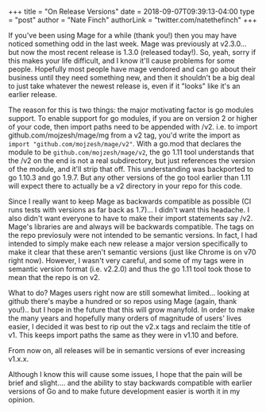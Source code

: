+++
title = "On Release Versions"
date = 2018-09-07T09:39:13-04:00
type = "post"
author = "Nate Finch"
authorLink = "twitter.com/natethefinch"
+++

If you've been using Mage for a while (thank you!) then you may have noticed
something odd in the last week.  Mage was previously at v2.3.0... but now the
most recent release is 1.3.0 (released today!).  So, yeah, sorry if this makes
your life difficult, and I know it'll cause problems for some people.  Hopefully
most people have mage vendored and can go about their business until they need
something new, and then it shouldn't be a big deal to just take whatever the
newest release is, even if it "looks" like it's an earlier release.

The reason for this is two things: the major motivating factor is go modules
support.  To enable support for go modules, if you are on version 2 or higher of
your code, then import paths need to be appended with /v2.  i.e. to import
github.com/mojzesh/mage/mg from a v2 tag, you'd write the import as `import
"github.com/mojzesh/mage/v2"`.  With a go.mod that declares the module to be
`github.com/mojzesh/mage/v2`, the go 1.11 tool understands that the /v2 on the
end is not a real subdirectory, but just references the version of the module,
and it'll strip that off.  This understanding was backported to go 1.10.3 and go
1.9.7.  But any other versions of the go tool earlier than 1.11 will expect
there to actually be a v2 directory in your repo for this code.

Since I really want to keep Mage as backwards compatible as possible (CI runs
tests with versions as far back as 1.7)... I didn't want this headache.  I also
didn't want everyone to have to make their import statements say /v2. Mage's
libraries are and always will be backwards compatible.  The tags on the repo
previosuly were not intended to be semantic versions.  In fact, I had intended
to simply make each new release a major version specifically to make it clear
that these aren't semantic versions (just like Chrome is on v70 right now).
However, I wasn't very careful, and some of my tags were in semantic version
format (i.e. v2.2.0) and thus the go 1.11 tool took those to mean that the repo
is on v2.  

What to do?  Mages users right now are still somewhat limited... looking at
github there's maybe a hundred or so repos using Mage (again, thank you!).. but
I hope in the future that this will grow manyfold.  In order to make the many
years and hopefully many orders of magnitude of users' lives easier, I decided
it was best to rip out the v2.x tags and reclaim the title of v1.  This keeps
import paths the same as they were in v1.10 and before. 

From now on, all releases will be in semantic versions of ever increasing v1.x.x.  

Although I know this will cause some issues, I hope that the pain will be brief
and slight.... and the ability to stay backwards compatible with earlier
versions of Go and to make future development easier is worth it in my opinion.
